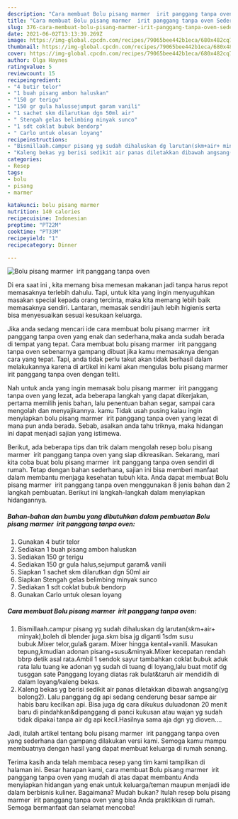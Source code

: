```yaml
---
description: "Cara membuat Bolu pisang marmer  irit panggang tanpa oven Sederhana Untuk Jualan"
title: "Cara membuat Bolu pisang marmer  irit panggang tanpa oven Sederhana Untuk Jualan"
slug: 376-cara-membuat-bolu-pisang-marmer-irit-panggang-tanpa-oven-sederhana-untuk-jualan
date: 2021-06-02T13:13:39.269Z
image: https://img-global.cpcdn.com/recipes/79065bee442b1eca/680x482cq70/bolu-pisang-marmer-irit-panggang-tanpa-oven-foto-resep-utama.jpg
thumbnail: https://img-global.cpcdn.com/recipes/79065bee442b1eca/680x482cq70/bolu-pisang-marmer-irit-panggang-tanpa-oven-foto-resep-utama.jpg
cover: https://img-global.cpcdn.com/recipes/79065bee442b1eca/680x482cq70/bolu-pisang-marmer-irit-panggang-tanpa-oven-foto-resep-utama.jpg
author: Olga Haynes
ratingvalue: 5
reviewcount: 15
recipeingredient:
- "4 butir telor"
- "1 buah pisang ambon haluskan"
- "150 gr terigu"
- "150 gr gula halussejumput garam vanili"
- "1 sachet skm dilarutkan dgn 50ml air"
- " Stengah gelas belimbing minyak sunco"
- "1 sdt coklat bubuk bendorp"
- " Carlo untuk olesan loyang"
recipeinstructions:
- "Bismillaah.campur pisang yg sudah dihaluskan dg larutan(skm+air+ minyak),boleh di blender juga.skm bisa jg diganti 1sdm susu bubuk.Mixer telor,gula&amp; garam. Mixer hingga kental+vanili. Masukan tepung,kmudian adonan pisang+susu&amp;minyak.Mixer kecepatan rendah bbrp detik asal rata.Ambil 1 sendok sayur tambahkan coklat bubuk aduk rata lalu tuang ke adonan yg sudah di tuang di loyang,lalu buat motif dg tusggan sate Panggang loyang diatas rak bulat&amp;taruh air mendidih di dalam loyang/kaleng bekas."
- "Kaleng bekas yg berisi sedikit air panas diletakkan dibawah angsang(yg bolong2). Lalu panggang dg api sedang cenderung besar sampe air habis baru kecilkan api. Bisa juga dg cara dikukus duluadonan 20 menit baru di pindahkan&amp;dipanggang di panci kukusan atau wajan yg sudah tidak dipakai tanpa air dg api kecil.Hasilnya sama aja dgn yg dioven...."
categories:
- Resep
tags:
- bolu
- pisang
- marmer

katakunci: bolu pisang marmer 
nutrition: 140 calories
recipecuisine: Indonesian
preptime: "PT22M"
cooktime: "PT33M"
recipeyield: "1"
recipecategory: Dinner

---
```



![Bolu pisang marmer  irit panggang tanpa oven](https://img-global.cpcdn.com/recipes/79065bee442b1eca/680x482cq70/bolu-pisang-marmer-irit-panggang-tanpa-oven-foto-resep-utama.jpg)

Di era  saat ini , kita memang bisa memesan makanan jadi tanpa harus repot memasaknya terlebih dahulu. Tapi, untuk kita yang ingin menyuguhkan masakan special kepada orang tercinta, maka kita memang lebih baik memasaknya sendiri. Lantaran, memasak sendiri jauh lebih higienis serta bisa menyesuaikan sesuai kesukaan keluarga.

Jika anda sedang mencari ide cara membuat bolu pisang marmer  irit panggang tanpa oven yang enak dan sederhana,maka anda sudah berada di tempat yang tepat. Cara membuat bolu pisang marmer  irit panggang tanpa oven  sebenarnya gampang dibuat jika kamu memasaknya dengan cara yang tepat. Tapi, anda tidak perlu takut akan tidak berhasil dalam melakukannya 
karena di artikel ini kami akan mengulas bolu pisang marmer  irit panggang tanpa oven dengan teliti.  



Nah untuk anda yang ingin memasak bolu pisang marmer  irit panggang tanpa oven yang lezat, ada beberapa langkah yang dapat dikerjakan, pertama memilih jenis bahan, lalu penentuan bahan segar, sampai cara mengolah dan menyajikannya. kamu Tidak usah pusing kalau ingin menyiapkan bolu pisang marmer  irit panggang tanpa oven yang lezat di mana pun anda berada. Sebab, asalkan anda  tahu triknya, maka hidangan ini dapat menjadi sajian yang istimewa.

Berikut, ada beberapa tips dan trik dalam mengolah resep bolu pisang marmer  irit panggang tanpa oven yang siap dikreasikan. Sekarang, mari kita coba buat bolu pisang marmer  irit panggang tanpa oven sendiri di rumah. Tetap dengan bahan sederhana, sajian ini bisa memberi manfaat dalam membantu menjaga kesehatan tubuh kita. Anda dapat membuat Bolu pisang marmer  irit panggang tanpa oven menggunakan 8 jenis bahan dan 2 langkah pembuatan. Berikut ini langkah-langkah dalam menyiapkan hidangannya.

<!--inarticleads1-->

##### Bahan-bahan dan bumbu yang dibutuhkan dalam pembuatan Bolu pisang marmer  irit panggang tanpa oven:

1. Gunakan 4 butir telor
1. Sediakan 1 buah pisang ambon haluskan
1. Sediakan 150 gr terigu
1. Sediakan 150 gr gula halus,sejumput garam&amp; vanili
1. Siapkan 1 sachet skm dilarutkan dgn 50ml air
1. Siapkan  Stengah gelas belimbing minyak sunco
1. Sediakan 1 sdt coklat bubuk bendorp
1. Gunakan  Carlo untuk olesan loyang




<!--inarticleads2-->

##### Cara membuat Bolu pisang marmer  irit panggang tanpa oven:

1. Bismillaah.campur pisang yg sudah dihaluskan dg larutan(skm+air+ minyak),boleh di blender juga.skm bisa jg diganti 1sdm susu bubuk.Mixer telor,gula&amp; garam. Mixer hingga kental+vanili. Masukan tepung,kmudian adonan pisang+susu&amp;minyak.Mixer kecepatan rendah bbrp detik asal rata.Ambil 1 sendok sayur tambahkan coklat bubuk aduk rata lalu tuang ke adonan yg sudah di tuang di loyang,lalu buat motif dg tusggan sate Panggang loyang diatas rak bulat&amp;taruh air mendidih di dalam loyang/kaleng bekas.
1. Kaleng bekas yg berisi sedikit air panas diletakkan dibawah angsang(yg bolong2). Lalu panggang dg api sedang cenderung besar sampe air habis baru kecilkan api. Bisa juga dg cara dikukus duluadonan 20 menit baru di pindahkan&amp;dipanggang di panci kukusan atau wajan yg sudah tidak dipakai tanpa air dg api kecil.Hasilnya sama aja dgn yg dioven....




Jadi, itulah artikel tentang  bolu pisang marmer  irit panggang tanpa oven  yang sederhana dan gampang dilakukan versi kami. Semoga kamu mampu membuatnya dengan hasil yang dapat membuat keluarga di rumah senang. 

Terima kasih anda telah membaca resep yang tim kami tampilkan di halaman ini. Besar harapan kami, cara membuat  Bolu pisang marmer  irit panggang tanpa oven yang mudah di atas dapat membantu Anda menyiapkan hidangan yang enak untuk keluarga/teman maupun menjadi ide dalam berbisnis kuliner. Bagaimana? Mudah bukan? Itulah resep bolu pisang marmer  irit panggang tanpa oven yang bisa Anda praktikkan di rumah. Semoga bermanfaat dan selamat mencoba!

